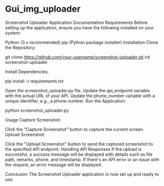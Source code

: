 # Gui_img_uploader

Screenshot Uploader Application Documentation
Requirements
Before setting up the application, ensure you have the following installed on your system:

Python (3.x recommended)
pip (Python package installer)
Installation
Clone the Repository:

git clone https://github.com/your-username/screenshot-uploader.git
cd screenshot-uploader

Install Dependencies:

pip install -r requirements.txt

Open the screenshot_uploader.py file.
Update the api_endpoint variable with the actual URL of your API.
Update the phone_number variable with a unique identifier, e.g., a phone number.
Run the Application:

python screenshot_uploader.py

Usage
Capture Screenshot:

Click the "Capture Screenshot" button to capture the current screen.
Upload Screenshot:

Click the "Upload Screenshot" button to send the captured screenshot to the specified API endpoint.
Handling API Responses
If the upload is successful, a success message will be displayed with details such as file path, remarks, phone, and timestamp.
If there's an API error or an issue with the request, an error message will be displayed.

Conclusion
The Screenshot Uploader application is now set up and ready to use.
